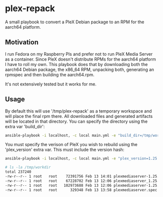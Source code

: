 # plex-repack

A small playbook to convert a PleX Debian package to an RPM for the aarch64 platform.

## Motivation

I run Fedora on my Raspberry PIs and prefer not to run PleX Media Server as a container. Since PleX doesn't distribute RPMs for the aarch64 platform I have to roll my own. This playbook does that by downloading both the aarch64 Debian package, the x86_64 RPM, unpacking both, generating an rpmspec and then building the aarch64.rpm.

It's not extensively tested but it works for me.

## Usage

By default this will use '/tmp/plex-repack' as a temporary workspace and will place the final rpm there. All downloaded files and generated artifacts will be located in that directory. You can specify the directory using the extra var 'build_dir':

```Bash
ansible-playbook -i localhost, -c local main.yml -e "build_dir=/tmp/workdir"
```

You must specify the verison of PleX you wish to rebuild using the 'plex_version' extra var. This must include the version hash:

```Bash
ansible-playbook -i localhost, -c local main.yml -e "plex_version=1.25.5.5492-12f6b8c83"
```

```Bash
# ls -la /tmp/workdir
total 237240
-rw-r--r-- 1 root   root    72391756 Feb 13 14:01 plexmediaserver-1.25.5.5492-12f6b8c83.aarch64.rpm
-rw-r--r-- 1 root   root    67228702 Feb 13 12:06 plexmediaserver_1.25.5.5492-12f6b8c83_arm64.deb
-rw-r--r-- 1 root   root   102973688 Feb 13 12:06 plexmediaserver-1.25.5.5492-12f6b8c83.x86_64.rpm
-rw-r--r-- 1 root   root      329348 Feb 13 13:58 plexmediaserver.spec
```
